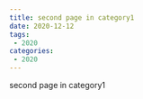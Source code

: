 ```yaml
---
title: second page in category1
date: 2020-12-12
tags:
 - 2020
categories:
 - 2020
---
```


second page in category1

